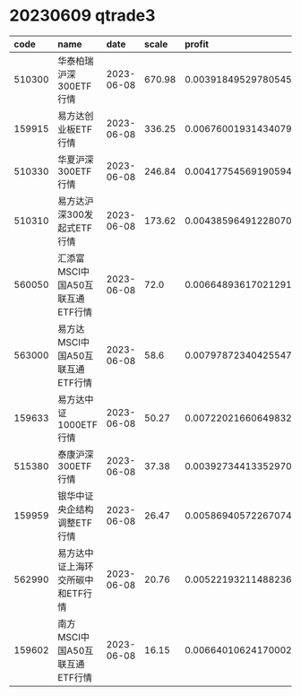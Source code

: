 
# 20230609 qtrade3
 | code | name | date | scale | profit | pattern | success_rate | success_cnt | fund_cnt | 
 | :----- | :----- | :----- | :----- | :----- | :----- | :----- | :----- | :----- | 
 | 510300 | 华泰柏瑞沪深300ETF行情 | 2023-06-08 | 670.98 | 0.003918495297805454 | 10001101** | 0.8571428571428571 | 12 | 14 | 
 | 159915 | 易方达创业板ETF行情 | 2023-06-08 | 336.25 | 0.006760019314340796 | 00001101** | 0.8333333333333334 | 10 | 12 | 
 | 510330 | 华夏沪深300ETF行情 | 2023-06-08 | 246.84 | 0.004177545691905948 | 10001101** | 0.8461538461538461 | 11 | 13 | 
 | 510310 | 易方达沪深300发起式ETF行情 | 2023-06-08 | 173.62 | 0.004385964912280706 | 10001101** | 0.875 | 14 | 16 | 
 | 560050 | 汇添富MSCI中国A50互联互通ETF行情 | 2023-06-08 | 72.0 | 0.0066489361702129195 | 10001***** | 0.9230769230769231 | 12 | 13 | 
 | 563000 | 易方达MSCI中国A50互联互通ETF行情 | 2023-06-08 | 58.6 | 0.007978723404255475 | 10001***** | 0.8666666666666667 | 13 | 15 | 
 | 159633 | 易方达中证1000ETF行情 | 2023-06-08 | 50.27 | 0.007220216606498322 | 01001***** | 0.9166666666666666 | 11 | 12 | 
 | 515380 | 泰康沪深300ETF行情 | 2023-06-08 | 37.38 | 0.003927344133529704 | 100011**** | 0.8333333333333334 | 10 | 12 | 
 | 159959 | 银华中证央企结构调整ETF行情 | 2023-06-08 | 26.47 | 0.005869405722670748 | 100011**** | 0.8571428571428571 | 12 | 14 | 
 | 562990 | 易方达中证上海环交所碳中和ETF行情 | 2023-06-08 | 20.76 | 0.005221932114882366 | 10001***** | 0.8333333333333334 | 10 | 12 | 
 | 159602 | 南方MSCI中国A50互联互通ETF行情 | 2023-06-08 | 16.15 | 0.006640106241700021 | 10001***** | 0.9333333333333333 | 14 | 15 | 
